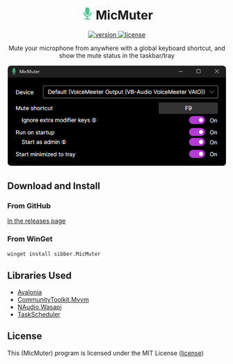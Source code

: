 <h1 align="center">
  <img src="readme_assets/icon.png?raw=true" height="28">
  <span>MicMuter</span>
</h1>

<div align="center">

<a href="https://github.com/sibber5/MicMuter/releases/latest">
    <img src="https://img.shields.io/github/v/release/sibber5/MicMuter" alt="version" />
</a>
<a href="https://github.com/sibber5/MicMuter/blob/main/LICENSE">
    <img src="https://img.shields.io/github/license/sibber5/MicMuter?color=lightgrey" alt="license" />
</a>

<br/>

Mute your microphone from anywhere with a global keyboard shortcut, and show the mute status in the taskbar/tray

![](readme_assets/screenshot.png?raw=true)

</div>

## Download and Install

### From GitHub
[In the releases page](https://github.com/sibber5/MicMuter/releases/latest)

### From WinGet
```
winget install sibber.MicMuter
```

## Libraries Used
- [Avalonia](https://github.com/AvaloniaUI/Avalonia)
- [CommunityToolkit.Mvvm](https://github.com/CommunityToolkit/dotnet)
- [NAudio.Wasapi](https://github.com/naudio/NAudio)
- [TaskScheduler](https://github.com/dahall/TaskScheduler)

## License
This (MicMuter) program is licensed under the MIT License ([license](LICENSE))
